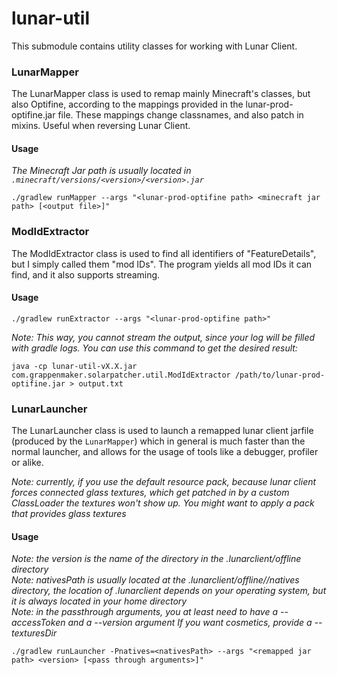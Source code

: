 # lunar-util
This submodule contains utility classes for working with Lunar Client.

### LunarMapper
The LunarMapper class is used to remap mainly Minecraft's classes, but also Optifine, according
to the mappings provided in the lunar-prod-optifine.jar file. These mappings change classnames,
and also patch in mixins. Useful when reversing Lunar Client.

#### Usage
*The Minecraft Jar path is usually located in `.minecraft/versions/<version>/<version>.jar`*
```shell
./gradlew runMapper --args "<lunar-prod-optifine path> <minecraft jar path> [<output file>]"
```

### ModIdExtractor
The ModIdExtractor class is used to find all identifiers of "FeatureDetails", but I simply called
them "mod IDs". The program yields all mod IDs it can find, and it also supports streaming.

#### Usage
```shell
./gradlew runExtractor --args "<lunar-prod-optifine path>"
```

*Note: This way, you cannot stream the output, since your log will be filled with gradle logs.
You can use this command to get the desired result:*
```shell
java -cp lunar-util-vX.X.jar com.grappenmaker.solarpatcher.util.ModIdExtractor /path/to/lunar-prod-optifine.jar > output.txt
```

### LunarLauncher
The LunarLauncher class is used to launch a remapped lunar client jarfile (produced by the `LunarMapper`)
which in general is much faster than the normal launcher, and allows for the usage of tools like
a debugger, profiler or alike.  

*Note: currently, if you use the default resource pack, because
lunar client forces connected glass textures, which get patched in by a custom ClassLoader
the textures won't show up. You might want to apply a pack that provides glass textures*

#### Usage
*Note: the version is the name of the directory in the .lunarclient/offline directory*  
*Note: nativesPath is usually located at the .lunarclient/offline/<version>/natives directory,
the location of .lunarclient depends on your operating system, but it is always located in your home directory*  
*Note: in the passthrough arguments, you at least need to have a --accessToken and a --version argument*
*If you want cosmetics, provide a --texturesDir*

```shell
./gradlew runLauncher -Pnatives=<nativesPath> --args "<remapped jar path> <version> [<pass through arguments>]"
```